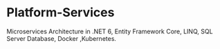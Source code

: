 # Platform-Services
Microservices Architecture in  .NET 6,  Entity Framework Core, LINQ, SQL Server Database, Docker ,Kubernetes.
